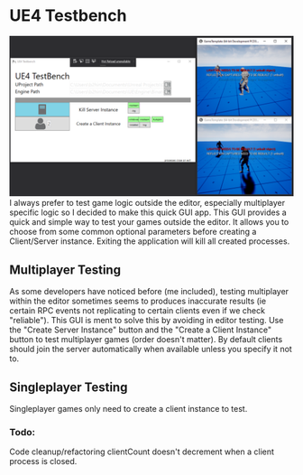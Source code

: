 # UE4 Testbench
![Alt text](Images/rmImg.PNG?raw=true "UE4 Testbench")
I always prefer to test game logic outside the editor, especially multiplayer specific logic so I decided to make this quick GUI app. This GUI provides a quick and simple way to test your games outside the editor. It allows you to choose from some common optional parameters before creating a Client/Server instance. Exiting the application will kill all created processes.

## Multiplayer Testing
As some developers have noticed before (me included), testing multiplayer within the editor sometimes seems to produces inaccurate results (ie certain RPC events not replicating to certain clients even if we check "reliable"). This GUI is ment to solve this by avoiding in editor testing.
Use the "Create Server Instance" button and the "Create a Client Instance" button to test multiplayer games (order doesn't matter). By default clients should join the server automatically when available unless you specify it not to.

## Singleplayer Testing
Singleplayer games only need to create a client instance to test.

### Todo:
Code cleanup/refactoring
clientCount doesn't decrement when a client process is closed.
